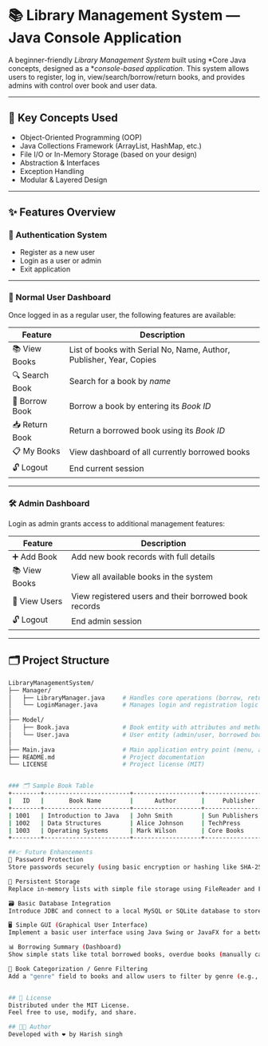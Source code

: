 # 📚 Library Management System — Java Console Application

A beginner-friendly *Library Management System* built using *Core Java concepts, designed as a **console-based application*. This system allows users to register, log in, view/search/borrow/return books, and provides admins with control over book and user data.

---

## 🧠 Key Concepts Used

- Object-Oriented Programming (OOP)
- Java Collections Framework (ArrayList, HashMap, etc.)
- File I/O or In-Memory Storage (based on your design)
- Abstraction & Interfaces
- Exception Handling
- Modular & Layered Design

---

## ✨ Features Overview

### 🔐 Authentication System

- Register as a new user
- Login as a user or admin
- Exit application

---

### 👤 Normal User Dashboard

Once logged in as a regular user, the following features are available:

| Feature         | Description                                                                 |
|-----------------|-----------------------------------------------------------------------------|
| 📚 View Books     | List of books with Serial No, Name, Author, Publisher, Year, Copies       |
| 🔍 Search Book    | Search for a book by *name*                                              |
| 📖 Borrow Book    | Borrow a book by entering its *Book ID*                                 |
| 📥 Return Book    | Return a borrowed book using its *Book ID*                              |
| 📋 My Books       | View dashboard of all currently borrowed books                            |
| 🔓 Logout         | End current session                                                        |

---

### 🛠 Admin Dashboard

Login as admin grants access to additional management features:

| Feature           | Description                                                                  |
|-------------------|------------------------------------------------------------------------------|
| ➕ Add Book       | Add new book records with full details                                     |
| 📚 View Books     | View all available books in the system                                     |
| 👥 View Users     | View registered users and their borrowed book records                      |
| 🔓 Logout         | End admin session                                                          |

---

## 🗂 Project Structure

```bash
LibraryManagementSystem/
├── Manager/
│   ├── LibraryManager.java     # Handles core operations (borrow, return, search, etc.)
│   └── LoginManager.java       # Manages login and registration logic
│
├── Model/
│   ├── Book.java               # Book entity with attributes and methods
│   └── User.java               # User entity (admin/user, borrowed books, etc.)
│
├── Main.java                   # Main application entry point (menu, app flow)
├── README.md                   # Project documentation
└── LICENSE                     # Project license (MIT)


### 🗂 Sample Book Table
+--------+------------------------+-------------------+------------------+------+------------------+
|   ID   |       Book Name        |      Author       |     Publisher    | Year | Copies/Total     |
+--------+------------------------+-------------------+------------------+------+------------------+
| 1001   | Introduction to Java   | John Smith        | Sun Publishers   | 2020 | 3 / 5            |
| 1002   | Data Structures        | Alice Johnson     | TechPress        | 2018 | 1 / 2            |
| 1003   | Operating Systems      | Mark Wilson       | Core Books       | 2019 | 0 / 4 (Out of Stock)|
+--------+------------------------+-------------------+------------------+------+------------------+

##📈 Future Enhancements
🔐 Password Protection
Store passwords securely (using basic encryption or hashing like SHA-256).

💾 Persistent Storage
Replace in-memory lists with simple file storage using FileReader and FileWriter or BufferedReader/Writer.

🗃 Basic Database Integration
Introduce JDBC and connect to a local MySQL or SQLite database to store books and user records permanently.

🖥 Simple GUI (Graphical User Interface)
Implement a basic user interface using Java Swing or JavaFX for a better user experience.

📊 Borrowing Summary (Dashboard)
Show simple stats like total borrowed books, overdue books (manually calculated), etc.

📎 Book Categorization / Genre Filtering
Add a "genre" field to books and allow users to filter by genre (e.g., Science, Literature, Tech).


## 📄 License
Distributed under the MIT License.
Feel free to use, modify, and share.

## 👨‍💻 Author
Developed with ❤ by Harish singh
